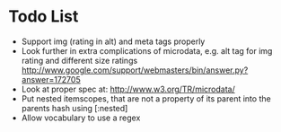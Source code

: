 Todo List
=========

* Support img (rating in alt) and meta tags properly
* Look further in extra complications of microdata, e.g. alt tag for img rating and different size ratings
  http://www.google.com/support/webmasters/bin/answer.py?answer=172705 
* Look at proper spec at: http://www.w3.org/TR/microdata/
* Put nested itemscopes, that are not a property of its parent into the parents hash using [:nested]
* Allow vocabulary to use a regex
